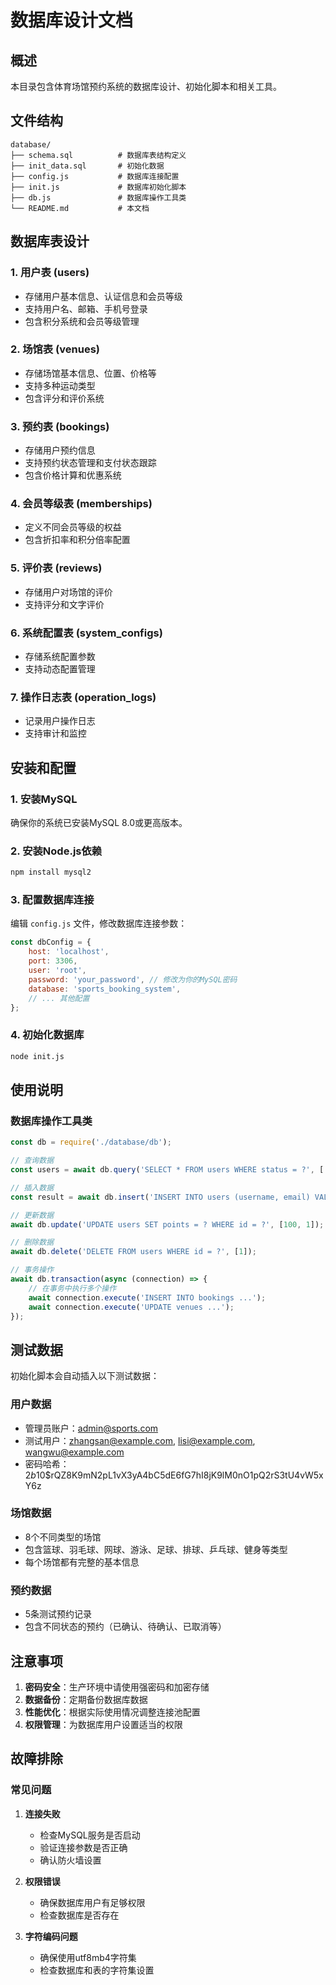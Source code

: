 # 数据库设计文档

## 概述
本目录包含体育场馆预约系统的数据库设计、初始化脚本和相关工具。

## 文件结构
```
database/
├── schema.sql          # 数据库表结构定义
├── init_data.sql       # 初始化数据
├── config.js           # 数据库连接配置
├── init.js             # 数据库初始化脚本
├── db.js               # 数据库操作工具类
└── README.md           # 本文档
```

## 数据库表设计

### 1. 用户表 (users)
- 存储用户基本信息、认证信息和会员等级
- 支持用户名、邮箱、手机号登录
- 包含积分系统和会员等级管理

### 2. 场馆表 (venues)
- 存储场馆基本信息、位置、价格等
- 支持多种运动类型
- 包含评分和评价系统

### 3. 预约表 (bookings)
- 存储用户预约信息
- 支持预约状态管理和支付状态跟踪
- 包含价格计算和优惠系统

### 4. 会员等级表 (memberships)
- 定义不同会员等级的权益
- 包含折扣率和积分倍率配置

### 5. 评价表 (reviews)
- 存储用户对场馆的评价
- 支持评分和文字评价

### 6. 系统配置表 (system_configs)
- 存储系统配置参数
- 支持动态配置管理

### 7. 操作日志表 (operation_logs)
- 记录用户操作日志
- 支持审计和监控

## 安装和配置

### 1. 安装MySQL
确保你的系统已安装MySQL 8.0或更高版本。

### 2. 安装Node.js依赖
```bash
npm install mysql2
```

### 3. 配置数据库连接
编辑 `config.js` 文件，修改数据库连接参数：
```javascript
const dbConfig = {
    host: 'localhost',
    port: 3306,
    user: 'root',
    password: 'your_password', // 修改为你的MySQL密码
    database: 'sports_booking_system',
    // ... 其他配置
};
```

### 4. 初始化数据库
```bash
node init.js
```

## 使用说明

### 数据库操作工具类
```javascript
const db = require('./database/db');

// 查询数据
const users = await db.query('SELECT * FROM users WHERE status = ?', ['active']);

// 插入数据
const result = await db.insert('INSERT INTO users (username, email) VALUES (?, ?)', ['test', 'test@example.com']);

// 更新数据
await db.update('UPDATE users SET points = ? WHERE id = ?', [100, 1]);

// 删除数据
await db.delete('DELETE FROM users WHERE id = ?', [1]);

// 事务操作
await db.transaction(async (connection) => {
    // 在事务中执行多个操作
    await connection.execute('INSERT INTO bookings ...');
    await connection.execute('UPDATE venues ...');
});
```

## 测试数据

初始化脚本会自动插入以下测试数据：

### 用户数据
- 管理员账户：admin@sports.com
- 测试用户：zhangsan@example.com, lisi@example.com, wangwu@example.com
- 密码哈希：$2b$10$rQZ8K9mN2pL1vX3yA4bC5dE6fG7hI8jK9lM0nO1pQ2rS3tU4vW5xY6z

### 场馆数据
- 8个不同类型的场馆
- 包含篮球、羽毛球、网球、游泳、足球、排球、乒乓球、健身等类型
- 每个场馆都有完整的基本信息

### 预约数据
- 5条测试预约记录
- 包含不同状态的预约（已确认、待确认、已取消等）

## 注意事项

1. **密码安全**：生产环境中请使用强密码和加密存储
2. **数据备份**：定期备份数据库数据
3. **性能优化**：根据实际使用情况调整连接池配置
4. **权限管理**：为数据库用户设置适当的权限

## 故障排除

### 常见问题

1. **连接失败**
   - 检查MySQL服务是否启动
   - 验证连接参数是否正确
   - 确认防火墙设置

2. **权限错误**
   - 确保数据库用户有足够权限
   - 检查数据库是否存在

3. **字符编码问题**
   - 确保使用utf8mb4字符集
   - 检查数据库和表的字符集设置 